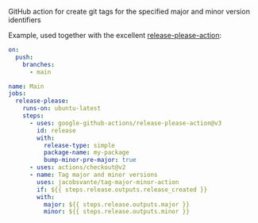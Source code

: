GitHub action for create git tags for the specified major and minor version identifiers

Example, used together with the excellent [release-please-action](https://github.com/google-github-actions/release-please-action):

```yml
on:
  push:
    branches:
      - main

name: Main
jobs:
  release-please:
    runs-on: ubuntu-latest
    steps:
      - uses: google-github-actions/release-please-action@v3
        id: release
        with:
          release-type: simple
          package-name: my-package
          bump-minor-pre-major: true
      - uses: actions/checkout@v2
      - name: Tag major and minor versions
        uses: jacobsvante/tag-major-minor-action
        if: ${{ steps.release.outputs.release_created }}
        with:
          major: ${{ steps.release.outputs.major }}
          minor: ${{ steps.release.outputs.minor }}
```
